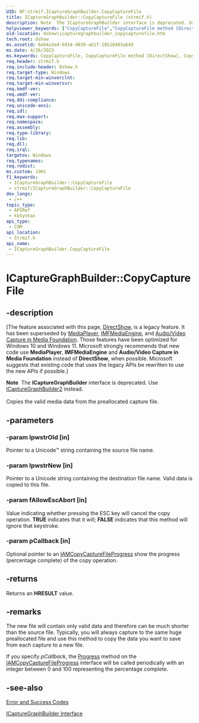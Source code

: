 ```yaml
---
UID: NF:strmif.ICaptureGraphBuilder.CopyCaptureFile
title: ICaptureGraphBuilder::CopyCaptureFile (strmif.h)
description: Note  The ICaptureGraphBuilder interface is deprecated. Use ICaptureGraphBuilder2 instead. Copies the valid media data from the preallocated capture file.
helpviewer_keywords: ["CopyCaptureFile","CopyCaptureFile method [DirectShow]","CopyCaptureFile method [DirectShow]","ICaptureGraphBuilder interface","ICaptureGraphBuilder interface [DirectShow]","CopyCaptureFile method","ICaptureGraphBuilder.CopyCaptureFile","ICaptureGraphBuilder::CopyCaptureFile","ICaptureGraphBuilderCopyCaptureFile","dshow.icapturegraphbuilder_copycapturefile","strmif/ICaptureGraphBuilder::CopyCaptureFile"]
old-location: dshow\icapturegraphbuilder_copycapturefile.htm
tech.root: dshow
ms.assetid: 6eb4a3ed-6914-4839-ab1f-18510483ab49
ms.date: 4/26/2023
ms.keywords: CopyCaptureFile, CopyCaptureFile method [DirectShow], CopyCaptureFile method [DirectShow],ICaptureGraphBuilder interface, ICaptureGraphBuilder interface [DirectShow],CopyCaptureFile method, ICaptureGraphBuilder.CopyCaptureFile, ICaptureGraphBuilder::CopyCaptureFile, ICaptureGraphBuilderCopyCaptureFile, dshow.icapturegraphbuilder_copycapturefile, strmif/ICaptureGraphBuilder::CopyCaptureFile
req.header: strmif.h
req.include-header: Dshow.h
req.target-type: Windows
req.target-min-winverclnt: 
req.target-min-winversvr: 
req.kmdf-ver: 
req.umdf-ver: 
req.ddi-compliance: 
req.unicode-ansi: 
req.idl: 
req.max-support: 
req.namespace: 
req.assembly: 
req.type-library: 
req.lib: 
req.dll: 
req.irql: 
targetos: Windows
req.typenames: 
req.redist: 
ms.custom: 19H1
f1_keywords:
 - ICaptureGraphBuilder::CopyCaptureFile
 - strmif/ICaptureGraphBuilder::CopyCaptureFile
dev_langs:
 - c++
topic_type:
 - APIRef
 - kbSyntax
api_type:
 - COM
api_location:
 - Strmif.h
api_name:
 - ICaptureGraphBuilder.CopyCaptureFile
---
```


# ICaptureGraphBuilder::CopyCaptureFile


## -description

\[The feature associated with this page, [DirectShow](/windows/win32/directshow/directshow), is a legacy feature. It has been superseded by [MediaPlayer](/uwp/api/Windows.Media.Playback.MediaPlayer), [IMFMediaEngine](/windows/win32/api/mfmediaengine/nn-mfmediaengine-imfmediaengine), and [Audio/Video Capture in Media Foundation](windows/win32/medfound/audio-video-capture-in-media-foundation). Those features have been optimized for Windows 10 and Windows 11. Microsoft strongly recommends that new code use **MediaPlayer**, **IMFMediaEngine** and **Audio/Video Capture in Media Foundation** instead of **DirectShow**, when possible. Microsoft suggests that existing code that uses the legacy APIs be rewritten to use the new APIs if possible.\]

<div class="alert"><b>Note</b>  The <b>ICaptureGraphBuilder</b> interface is deprecated. Use <a href="/windows/desktop/api/strmif/nn-strmif-icapturegraphbuilder2">ICaptureGraphBuilder2</a> instead.</div>
<div> </div>
Copies the valid media data from the preallocated capture file.

## -parameters

### -param lpwstrOld [in]

Pointer to a Unicode™ string containing the source file name.

### -param lpwstrNew [in]

Pointer to a Unicode string containing the destination file name. Valid data is copied to this file.

### -param fAllowEscAbort [in]

Value indicating whether pressing the ESC key will cancel the copy operation. <b>TRUE</b> indicates that it will; <b>FALSE</b> indicates that this method will ignore that keystroke.

### -param pCallback [in]

Optional pointer to an <a href="/windows/desktop/api/strmif/nn-strmif-iamcopycapturefileprogress">IAMCopyCaptureFileProgress</a> show the progress (percentage complete) of the copy operation.

## -returns

Returns an <b>HRESULT</b> value.

## -remarks

The new file will contain only valid data and therefore can be much shorter than the source file. Typically, you will always capture to the same huge preallocated file and use this method to copy the data you want to save from each capture to a new file.

If you specify <i>pCallback</i>, the <a href="/windows/desktop/api/strmif/nf-strmif-iamcopycapturefileprogress-progress">Progress</a> method on the <a href="/windows/desktop/api/strmif/nn-strmif-iamcopycapturefileprogress">IAMCopyCaptureFileProgress</a> interface will be called periodically with an integer between 0 and 100 representing the percentage complete.

## -see-also

<a href="/windows/desktop/DirectShow/error-and-success-codes">Error and Success Codes</a>



<a href="/windows/desktop/api/strmif/nn-strmif-icapturegraphbuilder">ICaptureGraphBuilder Interface</a>